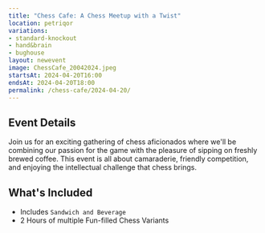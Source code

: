 ```yaml
---
title: "Chess Cafe: A Chess Meetup with a Twist"
location: petriqor
variations:
- standard-knockout
- hand&brain
- bughouse
layout: newevent
image: ChessCafe_20042024.jpeg
startsAt: 2024-04-20T16:00
endsAt: 2024-04-20T18:00
permalink: /chess-cafe/2024-04-20/
---
```

## Event Details

Join us for an exciting gathering of chess aficionados where we'll be
combining our passion for the game with the pleasure of sipping on freshly
brewed coffee. This event is all about camaraderie, friendly competition, and
enjoying the intellectual challenge that chess brings.

## What's Included
- Includes `Sandwich and Beverage`
- 2 Hours of multiple Fun-filled Chess Variants